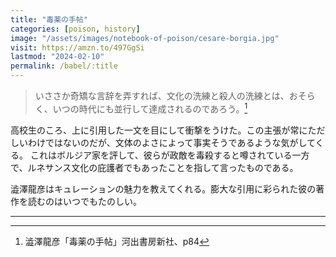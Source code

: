 ```yaml
---
title: "毒薬の手帖"
categories: [poison, history]
image: "/assets/images/notebook-of-poison/cesare-borgia.jpg"
visit: https://amzn.to/497GgSi
lastmod: "2024-02-10"
permalink: /babel/:title
---
```


> いささか奇矯な言辞を弄すれば、文化の洗練と殺人の洗練とは、おそらく、いつの時代にも並行して達成されるのであろう。[^1]

高校生のころ、上に引用した一文を目にして衝撃をうけた。この主張が常にただしいわけではないのだが、文体のよさによって事実そうであるような気がしてくる。
これはボルジア家を評して、彼らが政敵を毒殺すると噂されている一方で、ルネサンス文化の庇護者でもあったことを指して言ったものである。

澁澤龍彦はキュレーションの魅力を教えてくれる。膨大な引用に彩られた彼の著作を読むのはいつでもたのしい。

---

[^1]: 澁澤龍彦「毒薬の手帖」河出書房新社、p84
